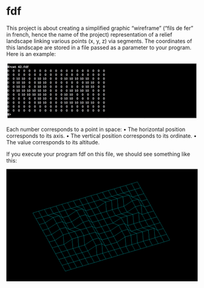 # fdf

This project is about creating a simplified graphic “wireframe” (“fils de fer” in french,
hence the name of the project) representation of a relief landscape linking various points
(x, y, z) via segments. The coordinates of this landscape are stored in a file passed as
a parameter to your program. Here is an example:

![alt text](https://github.com/mdovhopo/fdf/blob/master/img/sample1.png)


Each number corresponds to a point in space:
• The horizontal position corresponds to its axis.
• The vertical position corresponds to its ordinate.
• The value corresponds to its altitude.

If you execute your program fdf on this file, we should see something like this:

![alt text](https://github.com/mdovhopo/fdf/blob/master/img/sample2.png)
